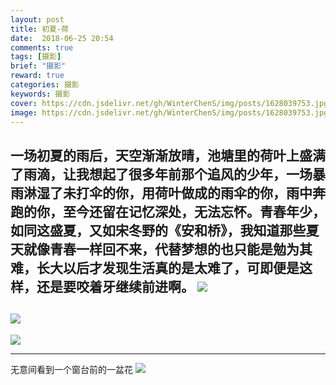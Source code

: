 ```yaml
---
layout: post
title: 初夏-荷
date:  2018-06-25 20:54
comments: true
tags: [摄影]
brief: "摄影"
reward: true
categories: 摄影
keywords: 摄影
cover: https://cdn.jsdelivr.net/gh/WinterChenS/img/posts/1628039753.jpg
image: https://cdn.jsdelivr.net/gh/WinterChenS/img/posts/1628039753.jpg
---
```


一场初夏的雨后，天空渐渐放晴，池塘里的荷叶上盛满了雨滴，让我想起了很多年前那个追风的少年，一场暴雨淋湿了未打伞的你，用荷叶做成的雨伞的你，雨中奔跑的你，至今还留在记忆深处，无法忘怀。青春年少，如同这盛夏，又如宋冬野的《安和桥》，我知道那些夏天就像青春一样回不来，代替梦想的也只能是勉为其难，长大以后才发现生活真的是太难了，可即便是这样，还是要咬着牙继续前进啊。
![](https://cdn.jsdelivr.net/gh/WinterChenS/img/posts/1628039753.jpg)
---
![](https://cdn.jsdelivr.net/gh/WinterChenS/img/posts/1628039754.jpg)
---
![](https://cdn.jsdelivr.net/gh/WinterChenS/img/posts/1628039754.jpg)


---
无意间看到一个窗台前的一盆花
![](https://cdn.jsdelivr.net/gh/WinterChenS/img/posts/1628039754.jpg)